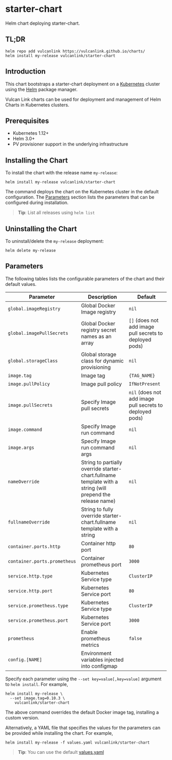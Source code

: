 # starter-chart
Helm chart deploying starter-chart.

## TL;DR

```console
helm repo add vulcanlink https://vulcanlink.github.io/charts/
helm install my-release vulcanlink/starter-chart
```

## Introduction

This chart bootstraps a starter-chart deployment on a [Kubernetes](http://kubernetes.io) cluster using the [Helm](https://helm.sh) package manager.

Vulcan Link charts can be used for deployment and management of Helm Charts in Kubernetes clusters.

## Prerequisites

- Kubernetes 1.12+
- Helm 3.0+
- PV provisioner support in the underlying infrastructure

## Installing the Chart
To install the chart with the release name `my-release`:

```console
helm install my-release vulcanlink/starter-chart
```

The command deploys the chart on the Kubernetes cluster in the default configuration. The [Parameters](#parameters) section lists the parameters that can be configured during installation.

> **Tip**: List all releases using `helm list`

## Uninstalling the Chart

To uninstall/delete the `my-release` deployment:

```console
helm delete my-release
```

## Parameters

The following tables lists the configurable parameters of the chart and their default values.

|                   Parameter                   |                                                                                Description                         |                            Default                            |
|-----------------------------------------------|--------------------------------------------------------------------------------------------------------------------|---------------------------------------------------------------|
| `global.imageRegistry`                        | Global Docker Image registry                                                                                       | `nil`                                                         |
| `global.imagePullSecrets`                     | Global Docker registry secret names as an array                                                                    | `[]` (does not add image pull secrets to deployed pods)       |
| `global.storageClass`                         | Global storage class for dynamic provisioning                                                                      | `nil`                                                         |
| `image.tag`                                   | Image tag                                                                                                          | `{TAG_NAME}`                                                  |
| `image.pullPolicy`                            | Image pull policy                                                                                                  | `IfNotPresent`                                                |
| `image.pullSecrets`                           | Specify Image pull secrets                                                                                         | `nil` (does not add image pull secrets to deployed pods)      |
| `image.command`                               | Specify Image run command                                                                                          | `nil`                                                    |
| `image.args`                                  | Specify Image run command args                                                                                     | `nil` |                                                      |
| `nameOverride`                                | String to partially override starter-chart.fullname template with a string (will prepend the release name)         | `nil`                                                         |
| `fullnameOverride`                            | String to fully override starter-chart.fullname template with a string   | `nil`       |
| `container.ports.http`                        | Container http port  | `80` |
| `container.ports.prometheus`                  | Container prometheus port  | `3000` |
| `service.http.type`                           | Kubernetes Service type  | `ClusterIP` |
| `service.http.port`                           | Kubernetes Service port  | `80` |
| `service.prometheus.type`                     | Kubernetes Service type  | `ClusterIP` |
| `service.prometheus.port`                     | Kubernetes Service port  | `3000` |
| `prometheus`                                  | Enable prometheus metrics  | `false` |
| `config.[NAME]`                              | Environment variables injected into configmap |  |

Specify each parameter using the `--set key=value[,key=value]` argument to `helm install`. For example,

```console
helm install my-release \
  --set image.tag=0.10.3 \
    vulcanlink/starter-chart
```

The above command overrides the default Docker image tag, installing a custom version.

Alternatively, a YAML file that specifies the values for the parameters can be provided while installing the chart. For example,

```console
helm install my-release -f values.yaml vulcanlink/starter-chart
```

> **Tip**: You can use the default [values.yaml](values.yaml)